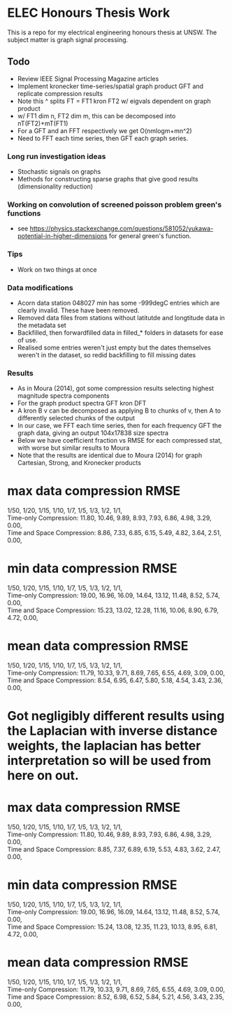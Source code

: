 # ELEC Honours Thesis Work
This is a repo for my electrical engineering honours thesis at UNSW.
The subject matter is graph signal processing.

## Todo
- Review IEEE Signal Processing Magazine articles
- Implement kronecker time-series/spatial graph product GFT and replicate compression results
- Note this ^ splits FT = FT1 kron FT2 w/ eigvals dependent on graph product
- w/ FT1 dim n, FT2 dim m, this can be decomposed into nT(FT2)+mT(FT1)
- For a GFT and an FFT respectively we get O(nmlogm+mn^2)
- Need to FFT each time series, then GFT each graph series.

### Long run investigation ideas
- Stochastic signals on graphs
- Methods for constructing sparse graphs that give good results (dimensionality reduction)

### Working on convolution of screened poisson problem green's functions
- see https://physics.stackexchange.com/questions/581052/yukawa-potential-in-higher-dimensions for general green's function.

### Tips
- Work on two things at once

### Data modifications
- Acorn data station 048027 min has some -999degC entries which are clearly invalid. These have been removed.
- Removed data files from stations without latitutde and longtitude data in the metadata set
- Backfilled, then forwardfilled data in filled_* folders in datasets for ease of use.
- Realised some entries weren't just empty but the dates themselves weren't in the dataset, so redid backfilling to fill missing dates

### Results
- As in Moura (2014), got some compression results selecting highest magnitude spectra components
- For the graph product spectra GFT kron DFT
- A kron B v can be decomposed as applying B to chunks of v, then A to differently selected chunks of the output
- In our case, we FFT each time series, then for each frequency GFT the graph data, giving an output 104x17838 size spectra
- Below we have coefficient fraction vs RMSE for each compressed stat, with worse but similar results to Moura
- Note that the results are identical due to Moura (2014) for graph Cartesian, Strong, and Kronecker products
#	max data compression RMSE
1/50,	1/20,	1/15,	1/10,	1/7,	1/5,	1/3,	1/2,	1/1,	
Time-only Compression:
11.80,	10.46,	9.89,	8.93,	7.93,	6.86,	4.98,	3.29,	0.00,	
Time and Space Compression:
8.86,	7.33,	6.85,	6.15,	5.49,	4.82,	3.64,	2.51,	0.00,	
#	min data compression RMSE
1/50,	1/20,	1/15,	1/10,	1/7,	1/5,	1/3,	1/2,	1/1,	
Time-only Compression:
19.00,	16.96,	16.09,	14.64,	13.12,	11.48,	8.52,	5.74,	0.00,	
Time and Space Compression:
15.23,	13.02,	12.28,	11.16,	10.06,	8.90,	6.79,	4.72,	0.00,	
#	mean data compression RMSE
1/50,	1/20,	1/15,	1/10,	1/7,	1/5,	1/3,	1/2,	1/1,	
Time-only Compression:
11.79,	10.33,	9.71,	8.69,	7.65,	6.55,	4.69,	3.09,	0.00,	
Time and Space Compression:
8.54,	6.95,	6.47,	5.80,	5.18,	4.54,	3.43,	2.36,	0.00,	
# Got negligibly different results using the Laplacian with inverse distance weights, the laplacian has better interpretation so will be used from here on out.
#	max data compression RMSE
1/50,	1/20,	1/15,	1/10,	1/7,	1/5,	1/3,	1/2,	1/1,	
Time-only Compression:
11.80,	10.46,	9.89,	8.93,	7.93,	6.86,	4.98,	3.29,	0.00,	
Time and Space Compression:
8.85,	7.37,	6.89,	6.19,	5.53,	4.83,	3.62,	2.47,	0.00,	
#	min data compression RMSE
1/50,	1/20,	1/15,	1/10,	1/7,	1/5,	1/3,	1/2,	1/1,	
Time-only Compression:
19.00,	16.96,	16.09,	14.64,	13.12,	11.48,	8.52,	5.74,	0.00,	
Time and Space Compression:
15.24,	13.08,	12.35,	11.23,	10.13,	8.95,	6.81,	4.72,	0.00,	
#	mean data compression RMSE
1/50,	1/20,	1/15,	1/10,	1/7,	1/5,	1/3,	1/2,	1/1,	
Time-only Compression:
11.79,	10.33,	9.71,	8.69,	7.65,	6.55,	4.69,	3.09,	0.00,	
Time and Space Compression:
8.52,	6.98,	6.52,	5.84,	5.21,	4.56,	3.43,	2.35,	0.00,	

